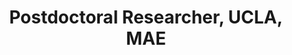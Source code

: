 ---
name: Alexis Block, PhD
title:  Postdoctoral Researcher, UCLA, MAE
image: /img/organizers/block_alexis.JPG
link:
---